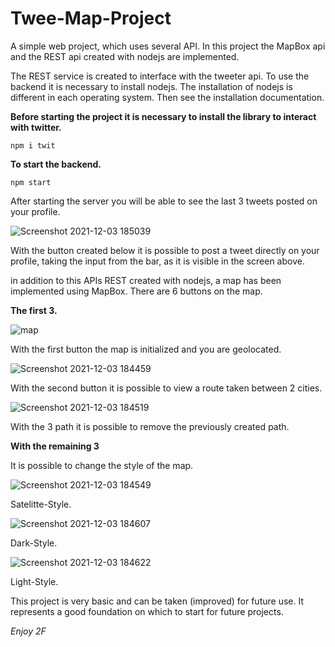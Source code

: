 # Twee-Map-Project
A simple web project, which uses several API. In this project the MapBox api and the REST api created with nodejs are implemented.

The REST service is created to interface with the tweeter api.
To use the backend it is necessary to install nodejs. 
The installation of nodejs is different in each operating system. Then see the installation documentation.


**Before starting the project it is necessary to install the library to interact with twitter.**

`npm i twit`


**To start the backend.** 

`npm start`

After starting the server you will be able to see the last 3 tweets posted on your profile.


![Screenshot 2021-12-03 185039](https://user-images.githubusercontent.com/44865237/144654606-382f0dfd-e601-4019-89a4-7f24e47ed359.jpg)


With the button created below it is possible to post a tweet directly on your profile, taking the input from the bar, as it is visible in the screen above. 

in addition to this APIs REST created with nodejs, a map has been implemented using MapBox.
There are 6 buttons on the map.

**The first 3.** 

![map](https://user-images.githubusercontent.com/44865237/144655899-e0fdf5d6-3407-462b-85a9-11ca7ea77ff1.jpg)

With the first button the map is initialized and you are geolocated. 

![Screenshot 2021-12-03 184459](https://user-images.githubusercontent.com/44865237/144656067-c2f3922d-1ed3-40ca-9992-4c3b21afa0f5.jpg)

With the second button it is possible to view a route taken between 2 cities. 

![Screenshot 2021-12-03 184519](https://user-images.githubusercontent.com/44865237/144656170-c1c3c7dc-c4ef-4355-b24e-b4a592e76ae6.jpg)

With the 3 path it is possible to remove the previously created path.

**With the remaining 3**

It is possible to change the style of the map. 

![Screenshot 2021-12-03 184549](https://user-images.githubusercontent.com/44865237/144656518-b619c78a-c69c-43f0-9b3e-e5c103951f14.jpg)

Satelitte-Style. 

![Screenshot 2021-12-03 184607](https://user-images.githubusercontent.com/44865237/144656556-0e608558-d79f-4d85-80d8-d39969547f24.jpg)

Dark-Style. 

![Screenshot 2021-12-03 184622](https://user-images.githubusercontent.com/44865237/144656615-0a135797-a7ba-465d-af00-0afaaebb5fad.jpg)

Light-Style.

This project is very basic and can be taken (improved) for future use. It represents a good foundation on which to start for future projects.

*Enjoy 2F*








